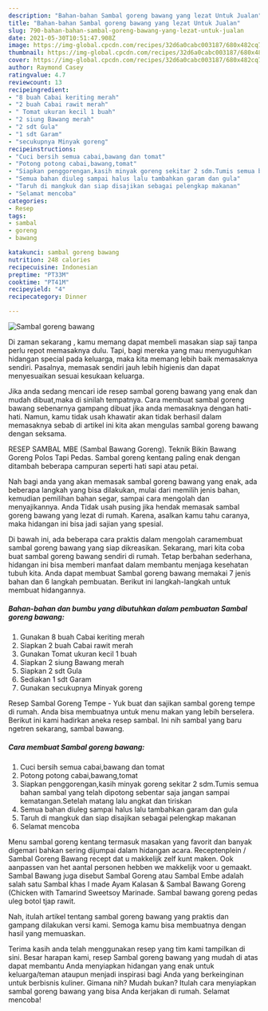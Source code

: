 ```yaml
---
description: "Bahan-bahan Sambal goreng bawang yang lezat Untuk Jualan"
title: "Bahan-bahan Sambal goreng bawang yang lezat Untuk Jualan"
slug: 790-bahan-bahan-sambal-goreng-bawang-yang-lezat-untuk-jualan
date: 2021-05-30T10:51:47.908Z
image: https://img-global.cpcdn.com/recipes/32d6a0cabc003187/680x482cq70/sambal-goreng-bawang-foto-resep-utama.jpg
thumbnail: https://img-global.cpcdn.com/recipes/32d6a0cabc003187/680x482cq70/sambal-goreng-bawang-foto-resep-utama.jpg
cover: https://img-global.cpcdn.com/recipes/32d6a0cabc003187/680x482cq70/sambal-goreng-bawang-foto-resep-utama.jpg
author: Raymond Casey
ratingvalue: 4.7
reviewcount: 13
recipeingredient:
- "8 buah Cabai keriting merah"
- "2 buah Cabai rawit merah"
- " Tomat ukuran kecil 1 buah"
- "2 siung Bawang merah"
- "2 sdt Gula"
- "1 sdt Garam"
- "secukupnya Minyak goreng"
recipeinstructions:
- "Cuci bersih semua cabai,bawang dan tomat"
- "Potong potong cabai,bawang,tomat"
- "Siapkan penggorengan,kasih minyak goreng sekitar 2 sdm.Tumis semua bahan sambal yang telah dipotong sebentar saja jangan sampai kematangan.Setelah matang lalu angkat dan tiriskan"
- "Semua bahan diuleg sampai halus lalu tambahkan garam dan gula"
- "Taruh di mangkuk dan siap disajikan sebagai pelengkap makanan"
- "Selamat mencoba"
categories:
- Resep
tags:
- sambal
- goreng
- bawang

katakunci: sambal goreng bawang 
nutrition: 248 calories
recipecuisine: Indonesian
preptime: "PT33M"
cooktime: "PT41M"
recipeyield: "4"
recipecategory: Dinner

---
```



![Sambal goreng bawang](https://img-global.cpcdn.com/recipes/32d6a0cabc003187/680x482cq70/sambal-goreng-bawang-foto-resep-utama.jpg)

Di zaman  sekarang , kamu memang dapat membeli masakan siap saji tanpa perlu repot memasaknya dulu. Tapi, bagi mereka yang mau menyuguhkan hidangan special pada keluarga, maka kita memang lebih baik memasaknya sendiri. Pasalnya, memasak sendiri jauh lebih higienis dan dapat menyesuaikan sesuai kesukaan keluarga.

Jika anda sedang mencari ide resep sambal goreng bawang yang enak dan mudah dibuat,maka di sinilah tempatnya. Cara membuat sambal goreng bawang  sebenarnya gampang dibuat jika anda memasaknya dengan hati-hati. Namun, kamu tidak usah khawatir akan tidak berhasil dalam memasaknya 
sebab di artikel ini kita akan mengulas sambal goreng bawang dengan seksama.  

RESEP SAMBAL MBE (Sambal Bawang Goreng). Teknik Bikin Bawang Goreng Polos Tapi Pedas. Sambal goreng kentang paling enak dengan ditambah beberapa campuran seperti hati sapi atau petai.

Nah bagi anda yang akan memasak sambal goreng bawang yang enak, ada beberapa langkah yang bisa dilakukan, mulai dari memilih jenis bahan, kemudian pemilihan bahan segar, sampai cara mengolah dan menyajikannya. Anda Tidak usah pusing jika hendak memasak sambal goreng bawang yang lezat di rumah. Karena, asalkan kamu  tahu caranya, maka hidangan ini bisa jadi sajian yang spesial.

Di bawah ini, ada beberapa cara praktis  dalam mengolah caramembuat sambal goreng bawang yang siap dikreasikan. Sekarang, mari kita coba buat sambal goreng bawang sendiri di rumah. Tetap berbahan sederhana, hidangan ini bisa memberi manfaat dalam membantu menjaga kesehatan tubuh kita. Anda dapat membuat Sambal goreng bawang memakai 7 jenis bahan dan 6 langkah pembuatan. Berikut ini langkah-langkah untuk membuat hidangannya.

<!--inarticleads1-->

##### Bahan-bahan dan bumbu yang dibutuhkan dalam pembuatan Sambal goreng bawang:

1. Gunakan 8 buah Cabai keriting merah
1. Siapkan 2 buah Cabai rawit merah
1. Gunakan  Tomat ukuran kecil 1 buah
1. Siapkan 2 siung Bawang merah
1. Siapkan 2 sdt Gula
1. Sediakan 1 sdt Garam
1. Gunakan secukupnya Minyak goreng


Resep Sambal Goreng Tempe - Yuk buat dan sajikan sambal goreng tempe di rumah. Anda bisa membuatnya untuk menu makan yang lebih berselera. Berikut ini kami hadirkan aneka resep sambal. Ini nih sambal yang baru ngetren sekarang, sambal bawang. 

<!--inarticleads2-->

##### Cara membuat Sambal goreng bawang:

1. Cuci bersih semua cabai,bawang dan tomat
1. Potong potong cabai,bawang,tomat
1. Siapkan penggorengan,kasih minyak goreng sekitar 2 sdm.Tumis semua bahan sambal yang telah dipotong sebentar saja jangan sampai kematangan.Setelah matang lalu angkat dan tiriskan
1. Semua bahan diuleg sampai halus lalu tambahkan garam dan gula
1. Taruh di mangkuk dan siap disajikan sebagai pelengkap makanan
1. Selamat mencoba


Menu sambal goreng kentang termasuk masakan yang favorit dan banyak digemari bahkan sering dijumpai dalam hidangan acara. Receptenplein / Sambal Goreng Bawang recept dat u makkelijk zelf kunt maken. Ook aanpassen van het aantal personen hebben we makkelijk voor u gemaakt. Sambal Bawang juga disebut Sambal Goreng atau Sambal Embe adalah salah satu Sambal khas I made Ayam Kalasan &amp; Sambal Bawang Goreng (Chicken with Tamarind Sweetsoy Marinade. Sambal bawang goreng pedas uleg botol tjap rawit. 

Nah, itulah artikel tentang  sambal goreng bawang  yang praktis dan gampang dilakukan versi kami. Semoga kamu bisa membuatnya dengan hasil yang memuaskan. 

Terima kasih anda telah menggunakan resep yang tim kami tampilkan di sini. Besar harapan kami, resep  Sambal goreng bawang yang mudah di atas dapat membantu Anda menyiapkan hidangan yang enak untuk keluarga/teman ataupun menjadi inspirasi bagi Anda yang berkeinginan untuk berbisnis kuliner. Gimana nih? Mudah bukan? Itulah cara menyiapkan sambal goreng bawang yang bisa Anda kerjakan di rumah. Selamat mencoba!

